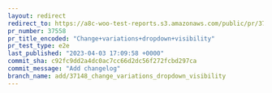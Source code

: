 ```yaml
---
layout: redirect
redirect_to: https://a8c-woo-test-reports.s3.amazonaws.com/public/pr/37558/e2e/index.html
pr_number: 37558
pr_title_encoded: "Change+variations+dropdown+visibility"
pr_test_type: e2e
last_published: "2023-04-03 17:09:58 +0000"
commit_sha: c92fc9dd2a4dc0ac7cc66d2dc56f272fcbd297ca
commit_message: "Add changelog"
branch_name: add/37148_change_variations_dropdown_visibility
---
```

